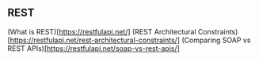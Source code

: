 ## REST
(What is REST)[https://restfulapi.net/]
(REST Architectural Constraints)[https://restfulapi.net/rest-architectural-constraints/]
(Comparing SOAP vs REST APIs)[https://restfulapi.net/soap-vs-rest-apis/]